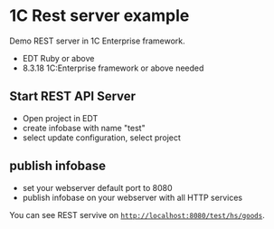# 1C Rest server example

Demo REST server in 1C Enterprise framework.

- EDT Ruby or above
- 8.3.18 1C:Enterprise framework or above needed

## Start REST API Server

- Open project in EDT 
- create infobase with name "test"
- select update configuration, select project

## publish infobase

- set your webserver default port to 8080
- publish infobase on your webserver with all HTTP services

You can see REST servive on [`http://localhost:8080/test/hs/goods`](http://localhost:8080/test/hs/goods).